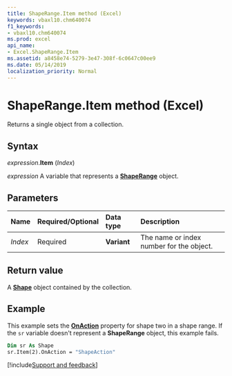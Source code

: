 ```yaml
---
title: ShapeRange.Item method (Excel)
keywords: vbaxl10.chm640074
f1_keywords:
- vbaxl10.chm640074
ms.prod: excel
api_name:
- Excel.ShapeRange.Item
ms.assetid: a8458e74-5279-3e47-308f-6c0647c00ee9
ms.date: 05/14/2019
localization_priority: Normal
---
```



# ShapeRange.Item method (Excel)

Returns a single object from a collection.


## Syntax

_expression_.**Item** (_Index_)

_expression_ A variable that represents a **[ShapeRange](Excel.shaperange.md)** object.


## Parameters

|Name|Required/Optional|Data type|Description|
|:-----|:-----|:-----|:-----|
| _Index_|Required| **Variant**|The name or index number for the object.|

## Return value

A **[Shape](Excel.Shape.md)** object contained by the collection.


## Example

This example sets the **[OnAction](excel.shape.onaction.md)** property for shape two in a shape range. If the `sr` variable doesn't represent a **ShapeRange** object, this example fails.

```vb
Dim sr As Shape 
sr.Item(2).OnAction = "ShapeAction"
```




[!include[Support and feedback](~/includes/feedback-boilerplate.md)]